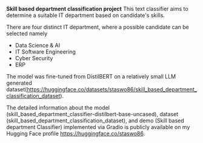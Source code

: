 **Skill based department classification project**
This text classifier aims to determine a suitable IT department based on candidate's skills.

There are four distinct IT department, where a possible candidate can be selected namely
* Data Science & AI
* IT Software Engineering
* Cyber Security
* ERP

The model was fine-tuned from DistilBERT on a relatively small LLM generated dataset(https://huggingface.co/datasets/staswo86/skill_based_department_classification_dataset).

The detailed information about the model (skill_based_department_classifier-distilbert-base-uncased), dataset (skill_based_department_classification_dataset), and demo (Skill based department Classifier) implemented via Gradio is publicly available on my Hugging Face profile https://huggingface.co/staswo86.

